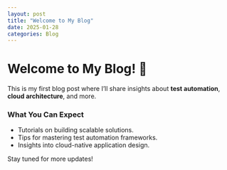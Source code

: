 ```yaml
---
layout: post
title: "Welcome to My Blog"
date: 2025-01-28
categories: Blog
---
```

# Welcome to My Blog! 🎉

This is my first blog post where I’ll share insights about **test automation**, **cloud architecture**, and more.

### What You Can Expect
- Tutorials on building scalable solutions.
- Tips for mastering test automation frameworks.
- Insights into cloud-native application design.

Stay tuned for more updates!
